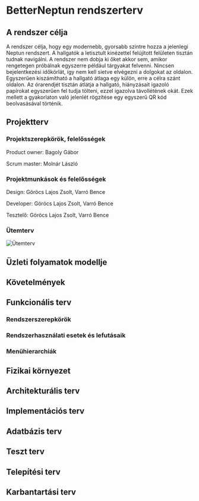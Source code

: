 # BetterNeptun rendszerterv

## A rendszer célja

A rendszer célja, hogy egy modernebb, gyorsabb szintre hozza a jelenlegi Neptun rendszert. A hallgatók a letisztult kinézettel felújított felületen tisztán tudnak
navigálni. A rendszer nem dobja ki őket akkor sem, amikor rengetegen próbálnak egyszerre például tárgyakat felvenni. Nincsen bejelentkezési időkörlát, így nem kell
sietve elvégezni a dolgokat az oldalon. Egyszerűen kiszámítható a hallgató átlaga egy külön, erre a célra szánt oldalon. Az órarendjét tisztán átlátja a hallgató,
hiányzásait igazoló papírokat egyszerűen fel tudja tölteni, ezzel igazolva távollétének okát. Ezek mellett a gyakorlaton való jelenlét rögzítése egy egyszerű QR kód
beolvasásával történik.

## Projektterv

### Projektszerepkörök, felelősségek

Product owner: Bagoly Gábor

Scrum master: Molnár László

### Projektmunkások és felelősségek

Design: Göröcs Lajos Zsolt, Varró Bence

Developer: Göröcs Lajos Zsolt, Varró Bence

Tesztelő: Göröcs Lajos Zsolt, Varró Bence

### Ütemterv

![Ütemterv](https://user-images.githubusercontent.com/78543866/226213791-68d31345-75af-4e81-a3e6-b3e412c5e458.PNG)

## Üzleti folyamatok modellje

## Követelmények

## Funkcionális terv

### Rendszerszerepkörök

### Rendszerhasználati esetek és lefutásaik

### Menühierarchiák

## Fizikai környezet

## Architekturális terv

## Implementációs terv

## Adatbázis terv

## Teszt terv

## Telepítési terv

## Karbantartási terv
